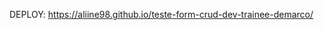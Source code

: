 DEPLOY: <a href="https://aliine98.github.io/teste-form-crud-dev-trainee-demarco/">https://aliine98.github.io/teste-form-crud-dev-trainee-demarco/</a>
